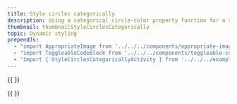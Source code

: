 ```yaml
---
title: Style circles categorically
description: Using a categorical circle-color property function for a visualization.
thumbnail: thumbnailStyleCirclesCategorically
topic: Dynamic styling
prependJs:
  - "import AppropriateImage from '../../../components/appropriate-image'"
  - "import ToggleableCodeBlock from '../../../components/toggleable-code-block'"
  - "import { StyleCirclesCategoricallyActivity } from '../../../example-code/StyleCirclesCategoricallyActivity.js'"
---
```


{{
  <AppropriateImage imageId="exampleStyleCirclesCategorically" />
}}

<!-- Any notes about this example would go here.  -->

{{
  <ToggleableCodeBlock 
    codeSnippet={StyleCirclesCategoricallyActivity}
  />
}}
